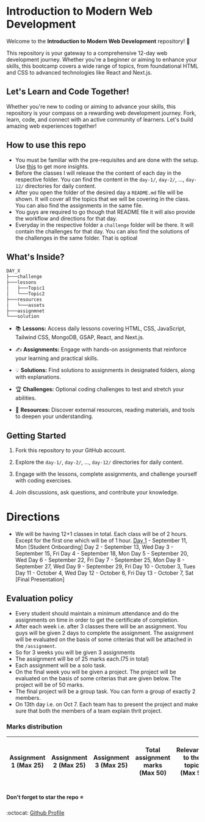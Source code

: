 # Introduction to Modern Web Development


Welcome to the **Introduction to Modern Web Development** repository! 🚀

This repository is your gateway to a comprehensive 12-day web development journey. Whether you're a beginner or aiming to enhance your skills, this bootcamp covers a wide range of topics, from foundational HTML and CSS to advanced technologies like React and Next.js.


## Let's Learn and Code Together!

Whether you're new to coding or aiming to advance your skills, this repository is your compass on a rewarding web development journey. Fork, learn, code, and connect with an active community of learners. Let's build amazing web experiences together!


## How to use this repo

- You must be familiar with the pre-requisites and are done with the setup. Use [this](/prerequisite.md) to get more insights.
- Before the classes I will release the the content of each day in the respective folder. You can find the content in the `day-1/`, `day-2/`, ..., `day-12/` directories for daily content.
- After you open the folder of the desired day a `README.md` file will be shown. It will cover all the topics that we will be covering in the class. You can also find the assignments in the same file.
- You guys are required to go though that README file it will also provide the workflow and directions for that day.
- Everyday in the respective folder a `challenge` folder will be there. It will contain the challenges for that day. You can also find the solutions of the challenges in the same folder. That is optioal


## What's Inside?

```bash
DAY_X
├───challenge
├───lessons
│   ├───Topic1
│   └───Topic2
├───resources
│   └───assets
├───assignmnet
└───solution
```

- 📚 **Lessons:** Access daily lessons covering HTML, CSS, JavaScript, Tailwind CSS, MongoDB, GSAP, React, and Next.js.

- ✍️ **Assignments:** Engage with hands-on assignments that reinforce your learning and practical skills.

- 💡 **Solutions:** Find solutions to assignments in designated folders, along with explanations.

- 🏆 **Challenges:** Optional coding challenges to test and stretch your abilities.

<!-- - 🎉 **Projects:** Showcase your larger projects and assignments to the community. -->

- 🔗 **Resources:** Discover external resources, reading materials, and tools to deepen your understanding.

## Getting Started

1. Fork this repository to your GitHub account.

2. Explore the `day-1/`, `day-2/`, ..., `day-12/` directories for daily content.

3. Engage with the lessons, complete assignments, and challenge yourself with coding exercises.

4. Join discussions, ask questions, and contribute your knowledge.

# Directions

- We will be having 12+1 classes in total. Each class will be of 2 hours. Except for the first one which will be of 1 hour.
[Day 1](/day_1/) - September 11, Mon [Student Onboarding]
Day 2 - September 13, Wed
Day 3 - September 15, Fri
Day 4 - September 18, Mon
Day 5 - September 20, Wed
Day 6 - September 22, Fri
Day 7 - September 25, Mon
Day 8 - September 27, Wed
Day 9 - September 29, Fri
Day 10 - October 3, Tues
Day 11 - October 4, Wed
Day 12 - October 6, Fri
Day 13 - October 7, Sat [Final Presentation]

## Evaluation policy
- Every student should maintain a minimum attendance and do the assignments on time in order to get the certificate of completion. 
- After each week i.e. after 3 classes there will be an assignment. You guys will be given 2 days to complete the assignment. The assignment will be evaluated on the basis of some criterias that will be attached in the `/assignment`. 
- So for 3 weeks you will be given 3 assignments
- The assignment will be of 25 marks each.(75 in total)
- Each assignment will be a solo task.
- On the final week you will be given a project. The project will be evaluated on the basis of some criterias that are given below. The project will be of 50 marks.
- The final project will be a group task. You can form a group of exactly 2 members.
- On 13th day i.e. on Oct 7. Each team has to present the project and make sure that both the members of a team explain thrit project.

### Marks distribution
|Assignment 1 (Max 25) | Assignment 2 (Max 25)	| Assignment 3 (Max 25)	| Total assignment marks (Max 50) | Relevance  to the topic (Max 5)	|Concept clarity (Max 10)	|Appeal of pitch (Max 10)|	Complexity (Max 10)	| Innovation (Max 15)	|Total final project marks (Max 50) |	Total Marks (Max 100)	| Total Marks (Max 100) |
| :---: | :---: | :---: | :---: | :---: | :---: | :---: | :---: | :---: | :---: | :---: | :---: | 

#### Don't forget to star the repo :star:

:octocat: [Github Profile](https://github.com/SarangKumar)
